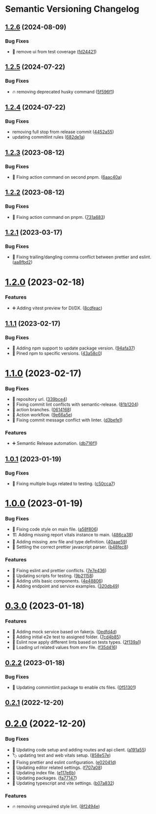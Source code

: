 # Semantic Versioning Changelog

## [1.2.6](https://github.com/SalahAdDin/react-ts-vite-template/compare/v1.2.5...v1.2.6) (2024-08-09)


### Bug Fixes

* :wrench: remove ui from test coverage ([fd24421](https://github.com/SalahAdDin/react-ts-vite-template/commit/fd2442118e6573175b3a73226f57fe433bcbd232))

## [1.2.5](https://github.com/SalahAdDin/react-ts-vite-template/compare/v1.2.4...v1.2.5) (2024-07-22)


### Bug Fixes

* :fire: removing deprecated husky command ([5f596f1](https://github.com/SalahAdDin/react-ts-vite-template/commit/5f596f10b62d90d6b68c16d79ed8932a65f5b68c))

## [1.2.4](https://github.com/SalahAdDin/react-ts-vite-template/compare/v1.2.3...v1.2.4) (2024-07-22)


### Bug Fixes

* removing full stop from release commit ([4452a55](https://github.com/SalahAdDin/react-ts-vite-template/commit/4452a557adfbc5527e62dd2032017fbb1e1d1ea4))
* updating commitlint rules ([682de1a](https://github.com/SalahAdDin/react-ts-vite-template/commit/682de1a66acae205cb2c9af18b5b70db6a574c29))

## [1.2.3](https://github.com/SalahAdDin/react-ts-vite-template/compare/v1.2.2...v1.2.3) (2023-08-12)


### Bug Fixes

* :construction_worker: Fixing action command on second  pnpm. ([6aac40a](https://github.com/SalahAdDin/react-ts-vite-template/commit/6aac40a5242f5cd9f2112f2d1c8ab87efccd993c))

## [1.2.2](https://github.com/SalahAdDin/react-ts-vite-template/compare/v1.2.1...v1.2.2) (2023-08-12)


### Bug Fixes

* :construction_worker: Fixing action command on pnpm. ([731a683](https://github.com/SalahAdDin/react-ts-vite-template/commit/731a68367072285bb189f06c274d860d765c36c5))

## [1.2.1](https://github.com/SalahAdDin/react-ts-vite-template/compare/v1.2.0...v1.2.1) (2023-03-17)


### Bug Fixes

* :wrench: Fixing trailing/dangling comma conflict between prettier and eslint. ([aa8fbd2](https://github.com/SalahAdDin/react-ts-vite-template/commit/aa8fbd2029e59d3c3c703e5a8f5a4c09dfad8ab3))

# [1.2.0](https://github.com/SalahAdDin/react-ts-vite-template/compare/v1.1.1...v1.2.0) (2023-02-18)


### Features

* :heavy_plus_sign: Adding vitest preview for DI/DX. ([8cdfeac](https://github.com/SalahAdDin/react-ts-vite-template/commit/8cdfeac6eb43920ea4d43672103595663cbdd7f8))

## [1.1.1](https://github.com/SalahAdDin/react-ts-vite-template/compare/v1.1.0...v1.1.1) (2023-02-17)


### Bug Fixes

* :green_heart: Adding npm support to update package version. ([94afa37](https://github.com/SalahAdDin/react-ts-vite-template/commit/94afa37693be6804755bdf61a93582853642726c))
* :pushpin: Pined npm to specific versions. ([43a58c0](https://github.com/SalahAdDin/react-ts-vite-template/commit/43a58c069f977db971afcf9dc6a495f2a38b769d))

# [1.1.0](https://github.com/SalahAdDin/react-ts-vite-template/compare/v1.0.1...v1.1.0) (2023-02-17)


### Bug Fixes

* :green_heart: repository url. ([339bce4](https://github.com/SalahAdDin/react-ts-vite-template/commit/339bce456c3bf852bd40f2b0f8eae3e1f73848ff))
* :rotating_light: Fixing commit lint conflicts with semantic-release. ([81b1204](https://github.com/SalahAdDin/react-ts-vite-template/commit/81b120469b520a746574f624dacc2208fc1e9d1b))
* 💚 action branches. ([0614168](https://github.com/SalahAdDin/react-ts-vite-template/commit/06141682e4cc108b206e9021893587f44c7a40df))
* 💚 Action workflow. ([9e66a5e](https://github.com/SalahAdDin/react-ts-vite-template/commit/9e66a5e5e8f35a96b10b354bd3506a52631f7d05))
* 💚 Fixing commit message conflict with linter. ([d3befe1](https://github.com/SalahAdDin/react-ts-vite-template/commit/d3befe100ffa43927ce7fd7adfec68aba7acf6cb))


### Features

* :heavy_plus_sign: Semantic Release automation. ([db716f1](https://github.com/SalahAdDin/react-ts-vite-template/commit/db716f1e79908572b5795caceb53f29c87164d31))

## [1.0.1](https://github.com/SalahAdDin/react-ts-vite-template/compare/v1.0.0...v1.0.1) (2023-01-19)


### Bug Fixes

* :bug: Fixing multiple bugs related to testing. ([c50cca7](https://github.com/SalahAdDin/react-ts-vite-template/commit/c50cca7c65ce20e5081a72170e8707025986df59))



# [1.0.0](https://github.com/SalahAdDin/react-ts-vite-template/compare/v0.3.0...v1.0.0) (2023-01-19)


### Bug Fixes

* :bug: Fixing code style on main file. ([a58f806](https://github.com/SalahAdDin/react-ts-vite-template/commit/a58f806da32d9e2cbe29ca8eb1e52188b8e20a9b))
* :building_construction: Adding missing report vitals instance to main. ([486ca38](https://github.com/SalahAdDin/react-ts-vite-template/commit/486ca3876f8a670b784b39bb49c73d283f2ad301))
* :wrench: Adding missing .env file and type definition. ([40aae59](https://github.com/SalahAdDin/react-ts-vite-template/commit/40aae59b997bc3c9d1e0c9912098abc98302ca7b))
* :wrench: Settling the correct prettier javascript parser. ([b48fec8](https://github.com/SalahAdDin/react-ts-vite-template/commit/b48fec82146e25caf939d6921aecda45fec11afd))


### Features

* :bug: Fixing eslint and prettier conflicts. ([7e7e436](https://github.com/SalahAdDin/react-ts-vite-template/commit/7e7e436e6af0c8908eff08b3c87fdd38e0260d67))
* :hammer: Updating scripts for testing. ([9b21158](https://github.com/SalahAdDin/react-ts-vite-template/commit/9b211581b882608db4eff0c619c2177419653051))
* :lipstick: Adding utils basic components. ([4e48806](https://github.com/SalahAdDin/react-ts-vite-template/commit/4e48806ee81b909fa24acc629d66188e5fb522bf))
* :postbox: Adding endpoint and service examples. ([320db49](https://github.com/SalahAdDin/react-ts-vite-template/commit/320db49cd99af75f09108f89da13e764e1072214))



# [0.3.0](https://github.com/SalahAdDin/react-ts-vite-template/compare/v0.2.2...v0.3.0) (2023-01-18)


### Features

* :construction_worker: Adding mock service based on fakerjs. ([0edfd4d](https://github.com/SalahAdDin/react-ts-vite-template/commit/0edfd4ddd34fd8043a094407e530a6dba2289f74))
* :test_tube: Adding initial e2e test to assigned folder. ([7cd4b85](https://github.com/SalahAdDin/react-ts-vite-template/commit/7cd4b85e59d9cf4e6d212ced7a0132aeb800439b))
* :wrench: Eslint now apply different lints based on tests types. ([2f139a1](https://github.com/SalahAdDin/react-ts-vite-template/commit/2f139a16e2ed48156c885d5d1a02b5da4a0a9f61))
* :wrench: Loading url related values from env file. ([f35d416](https://github.com/SalahAdDin/react-ts-vite-template/commit/f35d4162da77807d2461420f04dfc2eac4a105af))



## [0.2.2](https://github.com/SalahAdDin/react-ts-vite-template/compare/v0.2.1...v0.2.2) (2023-01-18)


### Bug Fixes

* :bug: Updating commintlint package to enable cts files. ([0f51301](https://github.com/SalahAdDin/react-ts-vite-template/commit/0f513016b14564a611faa2a6de50448e592e9438))



## [0.2.1](https://github.com/SalahAdDin/react-ts-vite-template/compare/v0.2.0...v0.2.1) (2022-12-20)



# [0.2.0](https://github.com/SalahAdDin/react-ts-vite-template/compare/b07a832e0574e64358ec3bd8c610bcdb18cece5a...v0.2.0) (2022-12-20)


### Bug Fixes

* :hammer: Updating code setup and adding routes and api client. ([a191a55](https://github.com/SalahAdDin/react-ts-vite-template/commit/a191a558f0764f8ebdbc7e5f2e4fcbc318de83fc))
* :label: updating test and web vitals setup. ([858e57e](https://github.com/SalahAdDin/react-ts-vite-template/commit/858e57e1917e1b347b540a158caeeac4dbc8fc0c))
* :wrench: Fixing prettier and eslint configuration. ([e02041d](https://github.com/SalahAdDin/react-ts-vite-template/commit/e02041d24dce652c6b7bc4e8f77b9225f7aaa703))
* :wrench: Updating editor related settings. ([f707a08](https://github.com/SalahAdDin/react-ts-vite-template/commit/f707a085cdc45a1286d4180d3b8e42a32c45fe68))
* :wrench: Updating index file. ([e117e6b](https://github.com/SalahAdDin/react-ts-vite-template/commit/e117e6b8ffa4d71ffbc2a6ffbd4898c25260a22f))
* :wrench: Updating packages. ([fa77147](https://github.com/SalahAdDin/react-ts-vite-template/commit/fa77147e03997a305102f8440189cd896a4d618e))
* :wrench: Updating typescript and vite settings. ([b07a832](https://github.com/SalahAdDin/react-ts-vite-template/commit/b07a832e0574e64358ec3bd8c610bcdb18cece5a))


### Features

* :fire: removing unrequired style lint. ([8f2494e](https://github.com/SalahAdDin/react-ts-vite-template/commit/8f2494ea5e0964ce7f1fcf1d0bbe2421426198a2))
